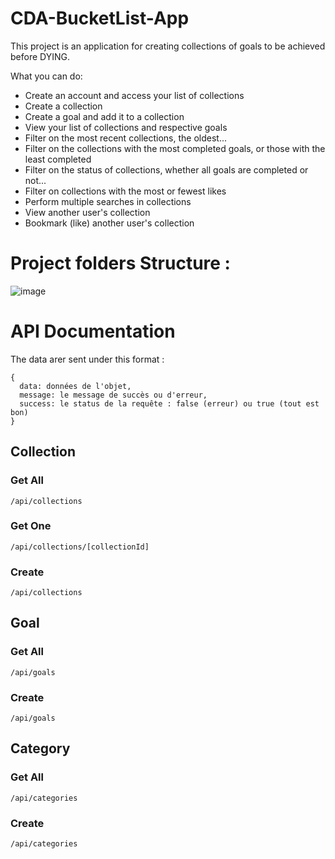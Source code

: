 # CDA-BucketList-App

This project is an application for creating collections of goals to be achieved before DYING.

What you can do:
- Create an account and access your list of collections
- Create a collection
- Create a goal and add it to a collection
- View your list of collections and respective goals
- Filter on the most recent collections, the oldest...
- Filter on the collections with the most completed goals, or those with the least completed 
- Filter on the status of collections, whether all goals are completed or not...
- Filter on collections with the most or fewest likes
- Perform multiple searches in collections
- View another user's collection
- Bookmark (like) another user's collection

# Project folders Structure :
![image](https://github.com/user-attachments/assets/1ef2e3e5-6d14-487f-9139-6ae1734a8fed)

# API Documentation

The data arer sent under this format : 
```
{
  data: données de l'objet,
  message: le message de succès ou d'erreur,
  success: le status de la requête : false (erreur) ou true (tout est bon)
}
```

## Collection

### Get All
```
/api/collections
```

### Get One
```
/api/collections/[collectionId]
```

### Create
```
/api/collections
```

## Goal

### Get All
```
/api/goals
```

### Create
```
/api/goals
```

## Category

### Get All
```
/api/categories
```

### Create
```
/api/categories
```
